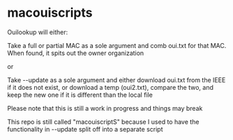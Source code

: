# macouiscripts

Ouilookup will either:

Take a full or partial MAC as a sole argument and comb oui.txt for that MAC.  When found, it spits out the owner organization

or

Take --update as a sole argument and either download oui.txt from the IEEE if it does not exist, or download a temp (oui2.txt), compare the two, and keep the new one if it is different than the local file

Please note that this is still a work in progress and things may break 

This repo is still called "macouiscriptS" because I used to have the functionality in --update split off into a separate script
